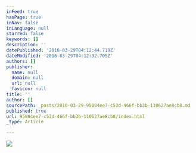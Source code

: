 ```yaml
---
inFeed: true
hasPage: true
inNav: false
inLanguage: null
starred: false
keywords: []
description: ''
datePublished: '2016-03-29T04:12:44.719Z'
dateModified: '2016-03-29T04:12:32.705Z'
authors: []
publisher:
  name: null
  domain: null
  url: null
  favicon: null
title: ''
author: []
sourcePath: _posts/2016-03-29-95004ee7-c53d-466f-bb3b-110627ae8cb8.md
published: true
url: 95004ee7-c53d-466f-bb3b-110627ae8cb8/index.html
_type: Article

---
```

![](https://the-grid-user-content.s3-us-west-2.amazonaws.com/68aa7381-2bce-4e34-ba7f-5056089484b8.jpg)